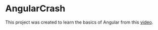 # AngularCrash

This project was created to learn the basics of Angular from this [video](https://www.youtube.com/watch?v=3dHNOWTI7H8).
